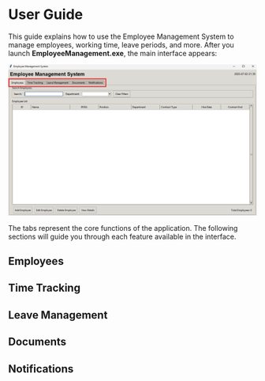 # User Guide

This guide explains how to use the Employee Management System to manage employees, working time, leave periods, and more. After you launch **EmployeeManagement.exe**, the main interface appears:

![Tabs](images/tabs.png)

The tabs represent the core functions of the application. The following sections will guide you through each feature available in the interface.

## Employees

## Time Tracking

## Leave Management

## Documents

## Notifications 

